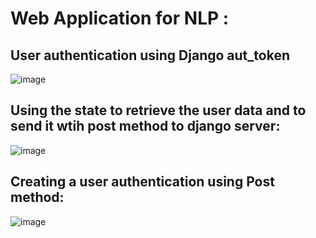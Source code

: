 # Web Application for NLP :
## User authentication using Django aut_token
![image](https://user-images.githubusercontent.com/58775369/146504624-13e59c3c-cd1f-45b9-a2fb-09f5a7148e43.png)

## Using the state to retrieve the user data and to send it wtih post method to django server:
![image](https://user-images.githubusercontent.com/58775369/146249296-7dd8886b-9217-44a4-ab80-6fd6dafb2702.png)

## Creating a user authentication using Post method:
![image](https://user-images.githubusercontent.com/58775369/146248521-70ee5333-4458-4d5b-b5c7-2d71fa95256b.png)
